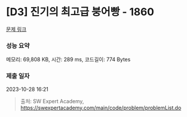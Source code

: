 # [D3] 진기의 최고급 붕어빵 - 1860 

[문제 링크](https://swexpertacademy.com/main/code/problem/problemDetail.do?contestProbId=AV5LsaaqDzYDFAXc) 

### 성능 요약

메모리: 69,808 KB, 시간: 289 ms, 코드길이: 774 Bytes

### 제출 일자

2023-10-28 16:21



> 출처: SW Expert Academy, https://swexpertacademy.com/main/code/problem/problemList.do